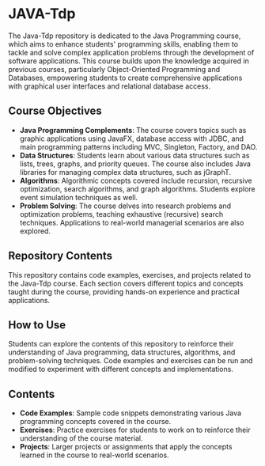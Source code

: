 # JAVA-Tdp

The Java-Tdp repository is dedicated to the Java Programming course, which aims to enhance students' programming skills, enabling them to tackle and solve complex application problems through the development of software applications. This course builds upon the knowledge acquired in previous courses, particularly Object-Oriented Programming and Databases, empowering students to create comprehensive applications with graphical user interfaces and relational database access.

## Course Objectives

- **Java Programming Complements**: The course covers topics such as graphic applications using JavaFX, database access with JDBC, and main programming patterns including MVC, Singleton, Factory, and DAO.
- **Data Structures**: Students learn about various data structures such as lists, trees, graphs, and priority queues. The course also includes Java libraries for managing complex data structures, such as jGraphT.
- **Algorithms**: Algorithmic concepts covered include recursion, recursive optimization, search algorithms, and graph algorithms. Students explore event simulation techniques as well.
- **Problem Solving**: The course delves into research problems and optimization problems, teaching exhaustive (recursive) search techniques. Applications to real-world managerial scenarios are also explored.

## Repository Contents

This repository contains code examples, exercises, and projects related to the Java-Tdp course. Each section covers different topics and concepts taught during the course, providing hands-on experience and practical applications.

## How to Use

Students can explore the contents of this repository to reinforce their understanding of Java programming, data structures, algorithms, and problem-solving techniques. Code examples and exercises can be run and modified to experiment with different concepts and implementations.

## Contents

- **Code Examples**: Sample code snippets demonstrating various Java programming concepts covered in the course.
- **Exercises**: Practice exercises for students to work on to reinforce their understanding of the course material.
- **Projects**: Larger projects or assignments that apply the concepts learned in the course to real-world scenarios.
